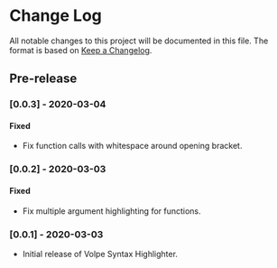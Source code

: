 # Change Log

All notable changes to this project will be documented in this file.
The format is based on [Keep a Changelog](https://keepachangelog.com/en/1.0.0/).

## Pre-release

### [0.0.3] - 2020-03-04
#### Fixed
- Fix function calls with whitespace around opening bracket.

### [0.0.2] - 2020-03-03
#### Fixed
- Fix multiple argument highlighting for functions.

### [0.0.1] - 2020-03-03
- Initial release of Volpe Syntax Highlighter.